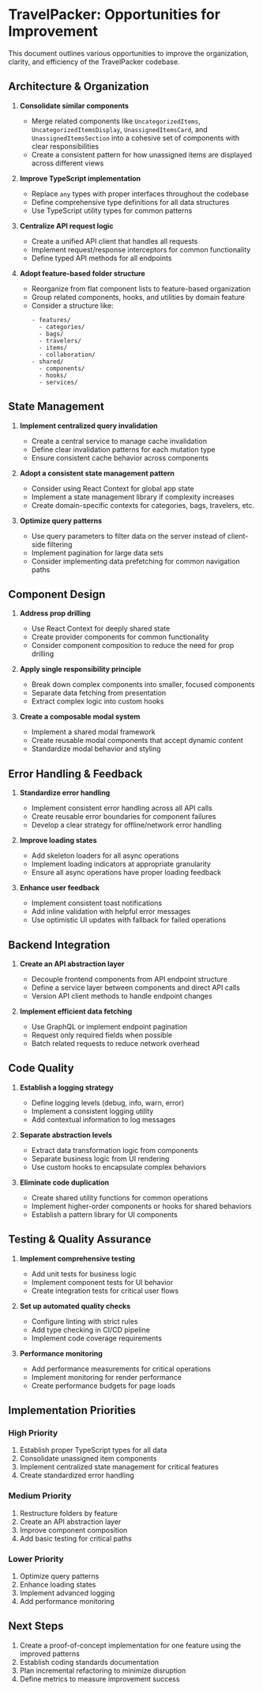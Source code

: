 # TravelPacker: Opportunities for Improvement

This document outlines various opportunities to improve the organization, clarity, and efficiency of the TravelPacker codebase.

## Architecture & Organization

1. **Consolidate similar components**
   - Merge related components like `UncategorizedItems`, `UncategorizedItemsDisplay`, `UnassignedItemsCard`, and `UnassignedItemsSection` into a cohesive set of components with clear responsibilities
   - Create a consistent pattern for how unassigned items are displayed across different views

2. **Improve TypeScript implementation**
   - Replace `any` types with proper interfaces throughout the codebase
   - Define comprehensive type definitions for all data structures
   - Use TypeScript utility types for common patterns

3. **Centralize API request logic**
   - Create a unified API client that handles all requests
   - Implement request/response interceptors for common functionality
   - Define typed API methods for all endpoints

4. **Adopt feature-based folder structure**
   - Reorganize from flat component lists to feature-based organization
   - Group related components, hooks, and utilities by domain feature
   - Consider a structure like:
     ```
     - features/
       - categories/
       - bags/
       - travelers/
       - items/
       - collaboration/
     - shared/
       - components/
       - hooks/
       - services/
     ```

## State Management

1. **Implement centralized query invalidation**
   - Create a central service to manage cache invalidation
   - Define clear invalidation patterns for each mutation type
   - Ensure consistent cache behavior across components

2. **Adopt a consistent state management pattern**
   - Consider using React Context for global app state
   - Implement a state management library if complexity increases
   - Create domain-specific contexts for categories, bags, travelers, etc.

3. **Optimize query patterns**
   - Use query parameters to filter data on the server instead of client-side filtering
   - Implement pagination for large data sets
   - Consider implementing data prefetching for common navigation paths

## Component Design

1. **Address prop drilling**
   - Use React Context for deeply shared state
   - Create provider components for common functionality
   - Consider component composition to reduce the need for prop drilling

2. **Apply single responsibility principle**
   - Break down complex components into smaller, focused components
   - Separate data fetching from presentation
   - Extract complex logic into custom hooks

3. **Create a composable modal system**
   - Implement a shared modal framework
   - Create reusable modal components that accept dynamic content
   - Standardize modal behavior and styling

## Error Handling & Feedback

1. **Standardize error handling**
   - Implement consistent error handling across all API calls
   - Create reusable error boundaries for component failures
   - Develop a clear strategy for offline/network error handling

2. **Improve loading states**
   - Add skeleton loaders for all async operations
   - Implement loading indicators at appropriate granularity
   - Ensure all async operations have proper loading feedback

3. **Enhance user feedback**
   - Implement consistent toast notifications
   - Add inline validation with helpful error messages
   - Use optimistic UI updates with fallback for failed operations

## Backend Integration

1. **Create an API abstraction layer**
   - Decouple frontend components from API endpoint structure
   - Define a service layer between components and direct API calls
   - Version API client methods to handle endpoint changes

2. **Implement efficient data fetching**
   - Use GraphQL or implement endpoint pagination
   - Request only required fields when possible
   - Batch related requests to reduce network overhead

## Code Quality

1. **Establish a logging strategy**
   - Define logging levels (debug, info, warn, error)
   - Implement a consistent logging utility
   - Add contextual information to log messages

2. **Separate abstraction levels**
   - Extract data transformation logic from components
   - Separate business logic from UI rendering
   - Use custom hooks to encapsulate complex behaviors

3. **Eliminate code duplication**
   - Create shared utility functions for common operations
   - Implement higher-order components or hooks for shared behaviors
   - Establish a pattern library for UI components

## Testing & Quality Assurance

1. **Implement comprehensive testing**
   - Add unit tests for business logic
   - Implement component tests for UI behavior
   - Create integration tests for critical user flows

2. **Set up automated quality checks**
   - Configure linting with strict rules
   - Add type checking in CI/CD pipeline
   - Implement code coverage requirements

3. **Performance monitoring**
   - Add performance measurements for critical operations
   - Implement monitoring for render performance
   - Create performance budgets for page loads

## Implementation Priorities

### High Priority
1. Establish proper TypeScript types for all data
2. Consolidate unassigned item components
3. Implement centralized state management for critical features
4. Create standardized error handling

### Medium Priority
1. Restructure folders by feature
2. Create an API abstraction layer
3. Improve component composition
4. Add basic testing for critical paths

### Lower Priority
1. Optimize query patterns
2. Enhance loading states
3. Implement advanced logging
4. Add performance monitoring

## Next Steps

1. Create a proof-of-concept implementation for one feature using the improved patterns
2. Establish coding standards documentation
3. Plan incremental refactoring to minimize disruption
4. Define metrics to measure improvement success